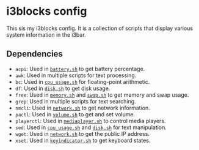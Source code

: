 # i3blocks config

This sis my i3blocks config. It is a collection of scripts that display various system information in the i3bar.

## Dependencies

- `acpi`: Used in [`battery.sh`](battery.sh) to get battery percentage.
- `awk`: Used in multiple scripts for text processing.
- `bc`: Used in [`cpu_usage.sh`](cpu_usage.sh) for floating-point arithmetic.
- `df`: Used in [`disk.sh`](disk.sh) to get disk usage.
- `free`: Used in [`memory.sh`](memory.sh) and [`swap.sh`](swap.sh) to get memory and swap usage.
- `grep`: Used in multiple scripts for text searching.
- `nmcli`: Used in [`network.sh`](network.sh) to get network information.
- `pactl`: Used in [`volume.sh`](volume.sh) to get and set volume.
- `playerctl`: Used in [`mediaplayer.sh`](mediaplayer.sh) to control media players.
- `sed`: Used in [`cpu_usage.sh`](cpu_usage.sh) and [`disk.sh`](disk.sh) for text manipulation.
- `wget`: Used in [`network.sh`](network.sh) to get the public IP address.
- `xset`: Used in [`keyindicator.sh`](keyindicator.sh) to get keyboard states.
